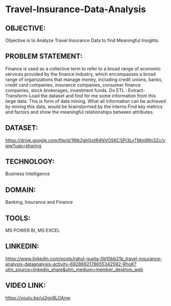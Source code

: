 # Travel-Insurance-Data-Analysis
## OBJECTIVE:
Objective is to Analyze Travel Insurance Data to find Meaningful Insights.
## PROBLEM STATEMENT:
Finance is used as a collective term to refer to a broad range of economic services provided by 
the finance industry, which encompasses a broad range of organizations that manage money, 
including credit unions, banks, credit card companies, insurance companies, consumer finance 
companies, stock brokerages, investment funds.
Do ETL : Extract-Transform-Load the dataset and find for me 
some information from this large data. This is form of data mining.
What all information can be achieved by mining this data, would be
brainstormed by the interns
Find key metrics and factors and show the meaningful relationships between attributes.
## DATASET: 
https://drive.google.com/file/d/1Rtk2ghGotR4NVOSKCSPi3LyTMm99n3Zc/view?usp=sharing
## TECHNOLOGY:
Business Intelligence
## DOMAIN:
Banking, Insurance and Finance
## TOOLS:
MS POWER BI, MS EXCEL
## LINKEDIN: 
https://www.linkedin.com/posts/rahul-gupta-0b10bb21b_travel-insurance-analysis-dataanalysis-activity-6928692178655342592-RhoK?utm_source=linkedin_share&utm_medium=member_desktop_web
## VIDEO LINK:
https://youtu.be/uj2go8LOAnw
